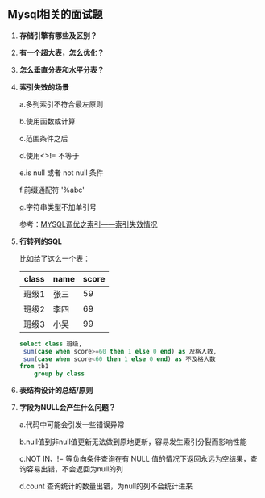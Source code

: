 ##	Mysql相关的面试题

1. **存储引擎有哪些及区别？**

2. **有一个超大表，怎么优化？**

3. **怎么垂直分表和水平分表？**

4. **索引失效的场景**

   a.多列索引不符合最左原则

   b.使用函数或计算

   c.范围条件之后

   d.使用<>!= 不等于

   e.is null 或者 not null 条件

   f.前缀通配符 '%abc'

   g.字符串类型不加单引号

   参考：[MYSQL调优之索引——索引失效情况](https://www.jianshu.com/p/9c9a0057221f)

5. **行转列的SQL**

   比如给了这么一个表：
   
   | class | name | score |
   | ----- | ---- | ----- |
   | 班级1 | 张三 | 59    |
   | 班级2 | 李四 | 69    |
   | 班级3 | 小吴 | 99    |
   
   ```sql
   select class 班级,
   	sum(case when score>=60 then 1 else 0 end) as 及格人数,
   	sum(case when score<60 then 1 else 0 end) as 不及格人数
   from tb1
       group by class
   ```
   
6. **表结构设计的总结/原则**

   

7. **字段为NULL会产生什么问题？**

   a.代码中可能会引发一些错误异常

   b.null值到非null值更新无法做到原地更新，容易发生索引分裂而影响性能

   c.NOT IN、!= 等负向条件查询在有 NULL 值的情况下返回永远为空结果，查询容易出错，不会返回为null的列

   d.count 查询统计的数量出错，为null的列不会统计进来